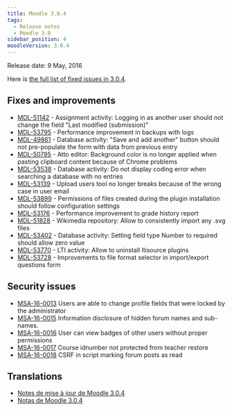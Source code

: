 ```yaml
---
title: Moodle 3.0.4
tags:
  - Release notes
  - Moodle 3.0
sidebar_position: 4
moodleVersion: 3.0.4
---
```

Release date: 9 May, 2016

Here is [the full list of fixed issues in 3.0.4](https://moodle.atlassian.net/secure/IssueNavigator!executeAdvanced.jspa?jqlQuery=project+%3D+mdl+AND+resolution+%3D+fixed+AND+fixVersion+in+%28%223.0.4%22%29+ORDER+BY+priority+DESC&runQuery=true&clear=true).

## Fixes and improvements

- [MDL-51142](https://moodle.atlassian.net/browse/MDL-51142) - Assignment activity: Logging in as another user should not change the field "Last modified (submission)"
- [MDL-53795](https://moodle.atlassian.net/browse/MDL-53795) - Performance improvement in backups with logs
- [MDL-49861](https://moodle.atlassian.net/browse/MDL-49861) - Database activity: "Save and add another" button should not pre-populate the form with data from previous entry
- [MDL-50795](https://moodle.atlassian.net/browse/MDL-50795) - Atto editor: Background color is no longer applied when pasting clipboard content because of Chrome problems
- [MDL-53538](https://moodle.atlassian.net/browse/MDL-53538) - Database activity: Do not display coding error when searching a database with no entries
- [MDL-53139](https://moodle.atlassian.net/browse/MDL-53139) - Upload users tool no longer breaks because of the wrong case in user email
- [MDL-53899](https://moodle.atlassian.net/browse/MDL-53899) - Permissions of files created during the plugin installation should follow configuration settings
- [MDL-53176](https://moodle.atlassian.net/browse/MDL-53176) - Performance improvement to grade history report
- [MDL-51828](https://moodle.atlassian.net/browse/MDL-51828) - Wikimedia repository: Allow to consistently import any .svg files
- [MDL-53402](https://moodle.atlassian.net/browse/MDL-53402) - Database activity: Setting field type Number to required should allow zero value
- [MDL-53770](https://moodle.atlassian.net/browse/MDL-53770) - LTI activity: Allow to uninstall ltisource plugins
- [MDL-53728](https://moodle.atlassian.net/browse/MDL-53728) - Improvements to file format selector in import/export questions form

## Security issues

- [MSA-16-0013](https://moodle.org/mod/forum/discuss.php?d=333186) Users are able to change profile fields that were locked by the administrator
- [MSA-16-0015](https://moodle.org/mod/forum/discuss.php?d=333189) Information disclosure of hidden forum names and sub-names.
- [MSA-16-0016](https://moodle.org/mod/forum/discuss.php?d=333190) User can view badges of other users without proper permissions
- [MSA-16-0017](https://moodle.org/mod/forum/discuss.php?d=333191) Course idnumber not protected from teacher restore
- [MSA-16-0018](https://moodle.org/mod/forum/discuss.php?d=333192) CSRF in script marking forum posts as read

## Translations

- [Notes de mise à jour de Moodle 3.0.4](https://docs.moodle.org/fr/Notes_de_mise_à_jour_de_Moodle_3.0.4)
- [Notas de Moodle 3.0.4](https://docs.moodle.org/es/Notas_de_Moodle_3.0.4)
